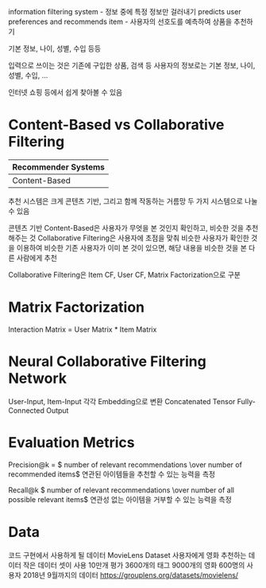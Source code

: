
information filtering system - 정보 중에 특정 정보만 걸러내기
predicts user preferences and recommends item - 사용자의 선호도를 예측하여 상품을 추천하기

기본 정보, 나이, 성별, 수입 등등

입력으로 쓰이는 것은 기존에 구입한 상품, 검색 등
사용자의 정보로는 기본 정보, 나이, 성별, 수입, ...

인터넷 쇼핑 등에서 쉽게 찾아볼 수 있음

# Content-Based vs Collaborative Filtering

|Recommender Systems|
|--|
|Content-Based|Collaborative Filtering|

추천 시스템은 크게 콘텐츠 기반, 그리고 함께 작동하는 거름망 두 가지 시스템으로 나눌 수 있음

콘텐츠 기반 Content-Based은
사용자가 무엇을 본 것인지 확인하고, 비슷한 것을 추천해주는 것
Collaborative Filtering은 사용자에 초점을 맞춰 비슷한 사용자가 확인한 것을 이용하여 
비슷한 기존 사용자가 이미 본 것이 있으면, 해당 내용을 비슷한 것을 본 다른 사람에게 추천

Collaborative Filtering은 Item CF, User CF, Matrix Factorization으로 구분

# Matrix Factorization
Interaction Matrix = User Matrix * Item Matrix

# Neural Collaborative Filtering Network

User-Input, Item-Input
각각 Embedding으로 변환
Concatenated Tensor
Fully-Connected
Output

# Evaluation Metrics

Precision@k = $ number of relevant recommendations \over number of recommended items$
연관된 아이템들을 추천할 수 있는 능력을 측정

Recall@k $ number of relevant recommendations \over number of all possible relevant items$
연관성 없는 아이템을 거부할 수 있는 능력을 측정

# Data
코드 구현에서 사용하게 될 데이터
MovieLens Dataset
사용자에게 영화 추천하는 데이터
작은 데이터 셋이 사용
10만개 평가
3600개의 태그
9000개의 영화
600명의 사용자
2018년 9월까지의 데이터
https://grouplens.org/datasets/movielens/
